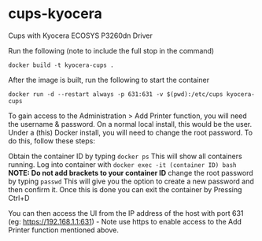 # cups-kyocera
Cups with Kyocera ECOSYS P3260dn Driver

Run the following (note to include the full stop in the command)

```docker build -t kyocera-cups .```

After the image is built, run the following to start the container

```docker run -d --restart always -p 631:631 -v $(pwd):/etc/cups kyocera-cups```

To gain access to the Administration > Add Printer function, you will need the username & password. On a normal local install, this would be the user. Under a (this) Docker install, you will need to change the root password. To do this, follow these steps:

Obtain the container ID by typing ```docker ps``` This will show all containers running.
Log into container with ```docker exec -it (container ID) bash```
<b>NOTE: Do not add brackets to your container ID</b>
change the root password by typing ```passwd``` This will give you the option to create a new password and then confirm it.
Once this is done you can exit the container by Pressing Ctrl+D

You can then access the UI from the IP address of the host with port 631 (eg: https://192.168.1.1:631) - Note use https to enable access to the Add Printer function mentioned above.

